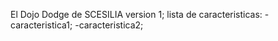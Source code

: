 El Dojo Dodge de SCESILIA
version 1;
lista de caracteristicas:
-caracteristica1;
-caracteristica2;

